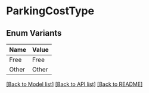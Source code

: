 # ParkingCostType

## Enum Variants

| Name | Value |
|---- | -----|
| Free | Free |
| Other | Other |


[[Back to Model list]](../README.md#documentation-for-models) [[Back to API list]](../README.md#documentation-for-api-endpoints) [[Back to README]](../README.md)


